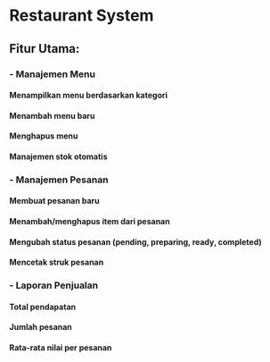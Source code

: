 # Restaurant System

## Fitur Utama:
### - Manajemen Menu

#### Menampilkan menu berdasarkan kategori
#### Menambah menu baru
#### Menghapus menu
#### Manajemen stok otomatis

### - Manajemen Pesanan

#### Membuat pesanan baru
#### Menambah/menghapus item dari pesanan
#### Mengubah status pesanan (pending, preparing, ready, completed)
#### Mencetak struk pesanan

### - Laporan Penjualan

#### Total pendapatan
#### Jumlah pesanan
#### Rata-rata nilai per pesanan
